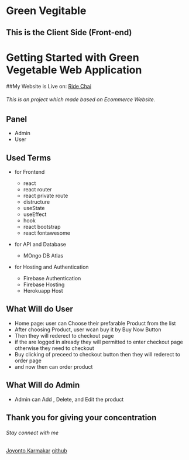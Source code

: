 # Green Vegitable
## This is the Client Side (Front-end)

# Getting Started with Green Vegetable Web Application

##My Website is Live on: [Ride Chai](https://veg-green.web.app/)

###### This is an project which made based on Ecommerce Website.

## Panel
- Admin
- User

## Used Terms

- for Frontend
  - react
   - react router
   - react private route
   - distructure
   - useState
   - useEffect
   - hook
  - react bootstrap
  - react fontawesome

- for API and Database
  - MOngo DB Atlas
  
- for Hosting and Authentication
  - Firebase Authentication
  - Firebase Hosting
  - Herokuapp Host


## What Will do User

  - Home page: user can Choose their prefarable Product from the list
  - After choosing Product, user wcan buy it by Buy Now Button
  - Then they will rederect to checkout page
  - if the are logged in already they will permitted to enter checkout page otherwise they need to checkout
  - Buy clicking of preceed to checkout button then they will rederect to order page
  - and now then can order product

## What Will do Admin

  - Admin can Add , Delete, and Edit the product


## Thank you for giving your concentration
###### Stay connect with me
[Joyonto Karmakar](https://joyontokarmakar.netlify.app)
[github](https://www.github.com/joyontokarmakar)



